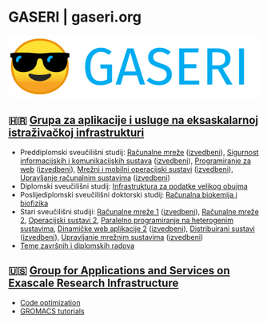 # GASERI | gaseri.org

![GASERI logo with text](images/gaseri-logo-text.png)

## 🇭🇷 [Grupa za aplikacije i usluge na eksaskalarnoj istraživačkoj infrastrukturi](hr/index.md)

- Preddiplomski sveučilišni studij: [Računalne mreže](hr/nastava/kolegiji/RM.md) ([izvedbeni](hr/nastava/izvedbeni/2021-2022/RM.md)), [Sigurnost informacijskih i komunikacijskih sustava](hr/nastava/kolegiji/SIKS.md) ([izvedbeni](hr/nastava/izvedbeni/2021-2022/SIKS.md)), [Programiranje za web](hr/nastava/kolegiji/PW.md) ([izvedbeni](hr/nastava/izvedbeni/2021-2022/PW.md)), [Mrežni i mobilni operacijski sustavi](hr/nastava/kolegiji/MMOS.md) ([izvedbeni](hr/nastava/izvedbeni/2021-2022/MMOS.md)), [Upravljanje računalnim sustavima](hr/nastava/kolegiji/URS.md) ([izvedbeni](hr/nastava/izvedbeni/2021-2022/URS.md))
- Diplomski sveučilišni studij: [Infrastruktura za podatke velikog obujma](hr/nastava/kolegiji/IPVO.md)
- Poslijediplomski sveučilišni doktorski studij: [Računalna biokemija i biofizika](hr/nastava/kolegiji/RBKBF.md)
- Stari sveučilišni studiji: [Računalne mreže 1](hr/nastava/kolegiji/RM1.md) ([izvedbeni](hr/nastava/izvedbeni/2021-2022/RM1.md)), [Računalne mreže 2](hr/nastava/kolegiji/RM2.md), [Operacijski sustavi 2](hr/nastava/kolegiji/OS2.md), [Paralelno programiranje na heterogenim sustavima](hr/nastava/kolegiji/PPHS.md), [Dinamičke web aplikacije 2](hr/nastava/kolegiji/DWA2.md) ([izvedbeni](hr/nastava/izvedbeni/2021-2022/DWA2.md)), [Distribuirani sustavi](hr/nastava/kolegiji/DS.md) ([izvedbeni](hr/nastava/izvedbeni/2021-2022/DS.md)), [Upravljanje mrežnim sustavima](hr/nastava/kolegiji/UMS.md) ([izvedbeni](hr/nastava/izvedbeni/2021-2022/UMS.md))
- [Teme završnih i diplomskih radova](hr/teme-zavrsnih-i-diplomskih-radova.md)

## 🇺🇸 [Group for Applications and Services on Exascale Research Infrastructure](en/index.md)

- [Code optimization](en/teaching/courses/CO.md)
- [GROMACS tutorials](en/tutorials/gromacs/index.md)
